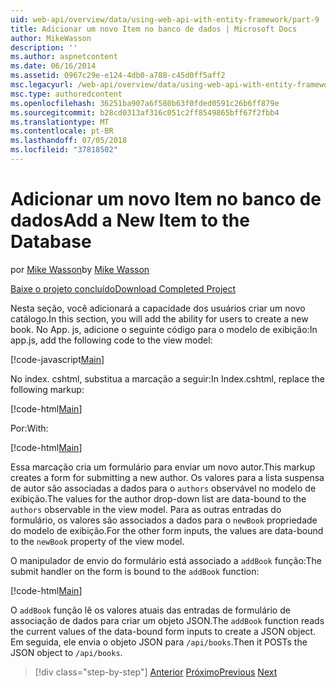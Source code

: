 ```yaml
---
uid: web-api/overview/data/using-web-api-with-entity-framework/part-9
title: Adicionar um novo Item no banco de dados | Microsoft Docs
author: MikeWasson
description: ''
ms.author: aspnetcontent
ms.date: 06/16/2014
ms.assetid: 0967c29e-e124-4db0-a788-c45d0ff5aff2
msc.legacyurl: /web-api/overview/data/using-web-api-with-entity-framework/part-9
msc.type: authoredcontent
ms.openlocfilehash: 36251ba907a6f580b63f0fded0591c26b6ff879e
ms.sourcegitcommit: b28cd0313af316c051c2ff8549865bff67f2fbb4
ms.translationtype: MT
ms.contentlocale: pt-BR
ms.lasthandoff: 07/05/2018
ms.locfileid: "37818502"
---
```

<a name="add-a-new-item-to-the-database"></a><span data-ttu-id="d4028-102">Adicionar um novo Item no banco de dados</span><span class="sxs-lookup"><span data-stu-id="d4028-102">Add a New Item to the Database</span></span>
====================
<span data-ttu-id="d4028-103">por [Mike Wasson](https://github.com/MikeWasson)</span><span class="sxs-lookup"><span data-stu-id="d4028-103">by [Mike Wasson](https://github.com/MikeWasson)</span></span>

[<span data-ttu-id="d4028-104">Baixe o projeto concluído</span><span class="sxs-lookup"><span data-stu-id="d4028-104">Download Completed Project</span></span>](https://github.com/MikeWasson/BookService)

<span data-ttu-id="d4028-105">Nesta seção, você adicionará a capacidade dos usuários criar um novo catálogo.</span><span class="sxs-lookup"><span data-stu-id="d4028-105">In this section, you will add the ability for users to create a new book.</span></span> <span data-ttu-id="d4028-106">No App. js, adicione o seguinte código para o modelo de exibição:</span><span class="sxs-lookup"><span data-stu-id="d4028-106">In app.js, add the following code to the view model:</span></span>

[!code-javascript[Main](part-9/samples/sample1.js)]

<span data-ttu-id="d4028-107">No index. cshtml, substitua a marcação a seguir:</span><span class="sxs-lookup"><span data-stu-id="d4028-107">In Index.cshtml, replace the following markup:</span></span>

[!code-html[Main](part-9/samples/sample2.html)]

<span data-ttu-id="d4028-108">Por:</span><span class="sxs-lookup"><span data-stu-id="d4028-108">With:</span></span>

[!code-html[Main](part-9/samples/sample3.html)]

<span data-ttu-id="d4028-109">Essa marcação cria um formulário para enviar um novo autor.</span><span class="sxs-lookup"><span data-stu-id="d4028-109">This markup creates a form for submitting a new author.</span></span> <span data-ttu-id="d4028-110">Os valores para a lista suspensa de autor são associadas a dados para o `authors` observável no modelo de exibição.</span><span class="sxs-lookup"><span data-stu-id="d4028-110">The values for the author drop-down list are data-bound to the `authors` observable in the view model.</span></span> <span data-ttu-id="d4028-111">Para as outras entradas do formulário, os valores são associados a dados para o `newBook` propriedade do modelo de exibição.</span><span class="sxs-lookup"><span data-stu-id="d4028-111">For the other form inputs, the values are data-bound to the `newBook` property of the view model.</span></span>

<span data-ttu-id="d4028-112">O manipulador de envio do formulário está associado a `addBook` função:</span><span class="sxs-lookup"><span data-stu-id="d4028-112">The submit handler on the form is bound to the `addBook` function:</span></span>

[!code-html[Main](part-9/samples/sample4.html)]

<span data-ttu-id="d4028-113">O `addBook` função lê os valores atuais das entradas de formulário de associação de dados para criar um objeto JSON.</span><span class="sxs-lookup"><span data-stu-id="d4028-113">The `addBook` function reads the current values of the data-bound form inputs to create a JSON object.</span></span> <span data-ttu-id="d4028-114">Em seguida, ele envia o objeto JSON para `/api/books`.</span><span class="sxs-lookup"><span data-stu-id="d4028-114">Then it POSTs the JSON object to `/api/books`.</span></span>

> [!div class="step-by-step"]
> <span data-ttu-id="d4028-115">[Anterior](part-8.md)
> [Próximo](part-10.md)</span><span class="sxs-lookup"><span data-stu-id="d4028-115">[Previous](part-8.md)
[Next](part-10.md)</span></span>

